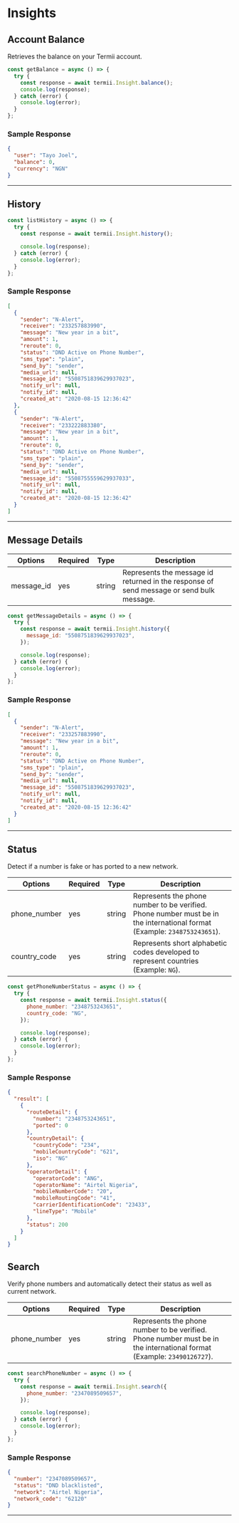 # Insights

## Account Balance

Retrieves the balance on your Termii account.

```javascript
const getBalance = async () => {
  try {
    const response = await termii.Insight.balance();
    console.log(response);
  } catch (error) {
    console.log(error);
  }
};
```

### Sample Response

```json
{
  "user": "Tayo Joel",
  "balance": 0,
  "currency": "NGN"
}
```

---

## History

```javascript
const listHistory = async () => {
  try {
    const response = await termii.Insight.history();

    console.log(response);
  } catch (error) {
    console.log(error);
  }
};
```

### Sample Response

```json
[
  {
    "sender": "N-Alert",
    "receiver": "233257883990",
    "message": "New year in a bit",
    "amount": 1,
    "reroute": 0,
    "status": "DND Active on Phone Number",
    "sms_type": "plain",
    "send_by": "sender",
    "media_url": null,
    "message_id": "5508751839629937023",
    "notify_url": null,
    "notify_id": null,
    "created_at": "2020-08-15 12:36:42"
  },
  {
    "sender": "N-Alert",
    "receiver": "233222883380",
    "message": "New year in a bit",
    "amount": 1,
    "reroute": 0,
    "status": "DND Active on Phone Number",
    "sms_type": "plain",
    "send_by": "sender",
    "media_url": null,
    "message_id": "5508755559629937033",
    "notify_url": null,
    "notify_id": null,
    "created_at": "2020-08-15 12:36:42"
  }
]
```

---

## Message Details

| Options    | Required | Type   | Description                                                                              |
| ---------- | -------- | ------ | ---------------------------------------------------------------------------------------- |
| message_id | yes      | string | Represents the message id returned in the response of send message or send bulk message. |

```javascript
const getMessageDetails = async () => {
  try {
    const response = await termii.Insight.history({
      message_id: "5508751839629937023",
    });

    console.log(response);
  } catch (error) {
    console.log(error);
  }
};
```

### Sample Response

```json
[
  {
    "sender": "N-Alert",
    "receiver": "233257883990",
    "message": "New year in a bit",
    "amount": 1,
    "reroute": 0,
    "status": "DND Active on Phone Number",
    "sms_type": "plain",
    "send_by": "sender",
    "media_url": null,
    "message_id": "5508751839629937023",
    "notify_url": null,
    "notify_id": null,
    "created_at": "2020-08-15 12:36:42"
  }
]
```

---

## Status

Detect if a number is fake or has ported to a new network.

| Options      | Required | Type   | Description                                                                                                              |
| ------------ | -------- | ------ | ------------------------------------------------------------------------------------------------------------------------ |
| phone_number | yes      | string | Represents the phone number to be verified. Phone number must be in the international format (Example: `2348753243651`). |
| country_code | yes      | string | Represents short alphabetic codes developed to represent countries (Example: `NG`).                                      |

```javascript
const getPhoneNumberStatus = async () => {
  try {
    const response = await termii.Insight.status({
      phone_number: "2348753243651",
      country_code: "NG",
    });

    console.log(response);
  } catch (error) {
    console.log(error);
  }
};
```

### Sample Response

```json
{
  "result": [
    {
      "routeDetail": {
        "number": "2348753243651",
        "ported": 0
      },
      "countryDetail": {
        "countryCode": "234",
        "mobileCountryCode": "621",
        "iso": "NG"
      },
      "operatorDetail": {
        "operatorCode": "ANG",
        "operatorName": "Airtel Nigeria",
        "mobileNumberCode": "20",
        "mobileRoutingCode": "41",
        "carrierIdentificationCode": "23433",
        "lineType": "Mobile"
      },
      "status": 200
    }
  ]
}
```

## Search

Verify phone numbers and automatically detect their status as well as current network.

| Options      | Required | Type   | Description                                                                                                            |
| ------------ | -------- | ------ | ---------------------------------------------------------------------------------------------------------------------- |
| phone_number | yes      | string | Represents the phone number to be verified. Phone number must be in the international format (Example: `23490126727`). |

```javascript
const searchPhoneNumber = async () => {
  try {
    const response = await termii.Insight.search({
      phone_number: "2347089509657",
    });

    console.log(response);
  } catch (error) {
    console.log(error);
  }
};
```

### Sample Response

```json
{
  "number": "2347089509657",
  "status": "DND blacklisted",
  "network": "Airtel Nigeria",
  "network_code": "62120"
}
```

---
